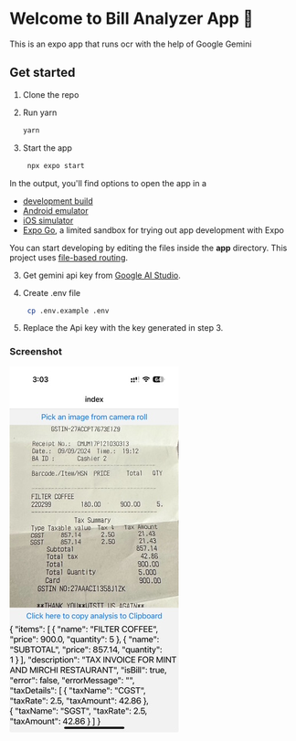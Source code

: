 # Welcome to Bill Analyzer App 👋

This is an expo app that runs ocr with the help of Google Gemini

## Get started

1. Clone the repo
2. Run yarn

   ```bash
   yarn
   ```

2. Start the app

   ```bash
    npx expo start
   ```

In the output, you'll find options to open the app in a

- [development build](https://docs.expo.dev/develop/development-builds/introduction/)
- [Android emulator](https://docs.expo.dev/workflow/android-studio-emulator/)
- [iOS simulator](https://docs.expo.dev/workflow/ios-simulator/)
- [Expo Go](https://expo.dev/go), a limited sandbox for trying out app development with Expo

You can start developing by editing the files inside the **app** directory. This project uses [file-based routing](https://docs.expo.dev/router/introduction).

3. Get gemini api key from [Google AI Studio](https://aistudio.google.com/app/apikey).
4. Create .env file
   
   ```bash
    cp .env.example .env
   ```
5. Replace the Api key with the key generated in step 3.

### Screenshot
<img src="./assets/app_screenshot.jpeg"/>
